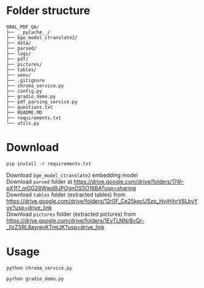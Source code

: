 # Folder structure
```
ORAL_PDF_QA/
├── __pycache__/
├── bge_model_ctranslate2/
├── data/
├── parsed/
├── logs/
├── pdf/
├── pictures/
├── tables/
├── venv/
├── .gitignore
├── chroma_service.py
├── config.py
├── gradio_demo.py
├── pdf_parsing_service.py
├── questions.txt
├── README.MD
├── requirements.txt
└── utils.py
```
# Download
```
pip install -r requirements.txt
```
Download `bge_model_ctranslate2` embedding model<br>
Download `parsed` folder at https://drive.google.com/drive/folders/174I-pX1f7_mGG28Wwd9JPOgnOS5O16BA?usp=sharing<br>
Download `tables` folder (extracted tables) from https://drive.google.com/drive/folders/12r0F_Ce25kecUSzp_HvjHjhrV6LbyYyx?usp=drive_link<br>
Download `pictures` folder (extracted pictures) from https://drive.google.com/drive/folders/1EvTLNNrBvQr-_lIzZSRL8ayrevKTmtJK?usp=drive_link<br>
# Usage
```
python chroma_service.py
```

```
pyrhon gradio_demo.py
```